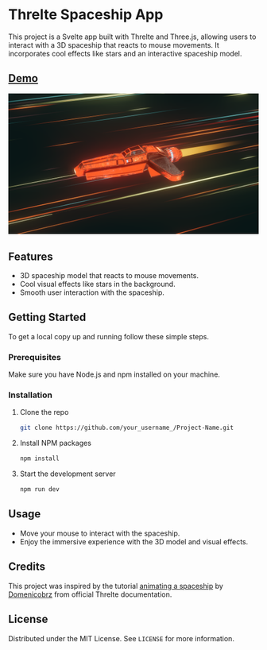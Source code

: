 # Threlte Spaceship App

This project is a Svelte app built with Threlte and Three.js, allowing users to interact with a 3D spaceship that reacts to mouse movements. It incorporates cool effects like stars and an interactive spaceship model.

## [Demo](numbersanalyst.github.io/spaceship/)

![Spaceship App Demo](screenshot.png)

## Features

- 3D spaceship model that reacts to mouse movements.
- Cool visual effects like stars in the background.
- Smooth user interaction with the spaceship.

## Getting Started

To get a local copy up and running follow these simple steps.

### Prerequisites

Make sure you have Node.js and npm installed on your machine.

### Installation

1. Clone the repo
   ```sh
   git clone https://github.com/your_username_/Project-Name.git
   ```
2. Install NPM packages
   ```sh
   npm install
   ```
3. Start the development server
   ```sh
   npm run dev
   ```

## Usage

- Move your mouse to interact with the spaceship.
- Enjoy the immersive experience with the 3D model and visual effects.

## Credits

This project was inspired by the tutorial [animating a spaceship](https://threlte.xyz/docs/examples/tutorials/animating-a-spaceship) by [Domenicobrz](https://github.com/Domenicobrz) from official Threlte documentation.

## License

Distributed under the MIT License. See `LICENSE` for more information.